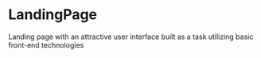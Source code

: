 # LandingPage
Landing page with an attractive user interface built as a task utilizing basic front-end technologies
